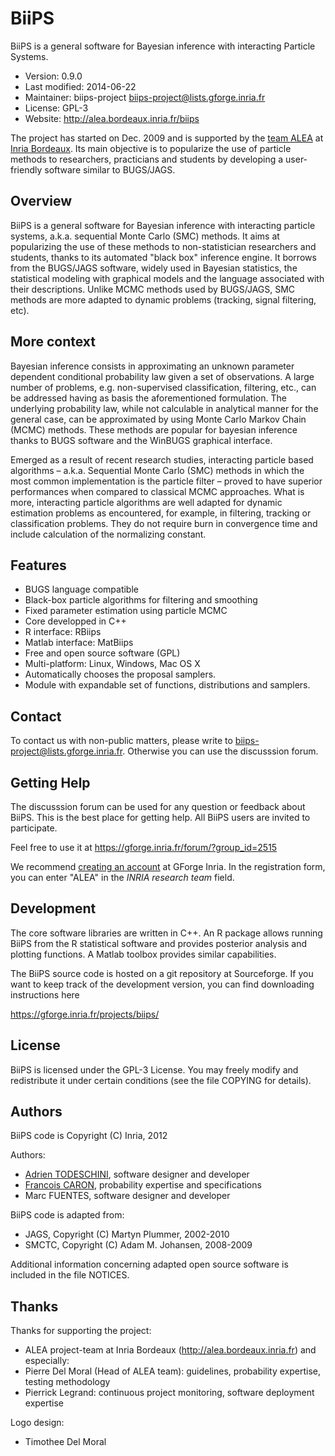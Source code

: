 BiiPS
=============================================================================
BiiPS is a general software for Bayesian inference with interacting Particle Systems.

- Version:       0.9.0
- Last modified: 2014-06-22
- Maintainer:    biips-project <biips-project@lists.gforge.inria.fr>
- License:       GPL-3
- Website:       http://alea.bordeaux.inria.fr/biips

The project has started on Dec. 2009 and is supported by the [team ALEA](http://alea.bordeaux.inria.fr/) at [Inria Bordeaux](http://www.inria.fr/centre/bordeaux).
Its main objective is to popularize the use of particle methods to researchers, practicians and students by developing a user-friendly software similar to BUGS/JAGS.

Overview
-----------------------------------------------------------------------------
 BiiPS is a general software for Bayesian inference with interacting particle systems, a.k.a. sequential Monte Carlo (SMC) methods.
 It aims at popularizing the use of these methods to non-statistician researchers and students, thanks to its automated "black box" inference engine.
 It borrows from the BUGS/JAGS software, widely used in Bayesian statistics, the statistical modeling with graphical models and the language associated with their descriptions.
 Unlike MCMC methods used by BUGS/JAGS, SMC methods are more adapted to dynamic problems (tracking, signal filtering, etc).

More context
-----------------------------------------------------------------------------
Bayesian inference consists in approximating an unknown parameter dependent conditional probability law given a set of observations. A large number of problems, e.g. non-supervised classification, filtering, etc., can be addressed having as basis the aforementioned formulation. The underlying probability law, while not calculable in analytical manner for the general case, can be approximated by using Monte Carlo Markov Chain (MCMC) methods. These methods are popular for bayesian inference thanks to BUGS software and the WinBUGS graphical interface.

Emerged as a result of recent research studies, interacting particle based algorithms – a.k.a. Sequential Monte Carlo (SMC) methods in which the most common implementation is the particle filter – proved to have superior performances when compared to classical MCMC approaches. What is more, interacting particle algorithms are well adapted for dynamic estimation problems as encountered, for example, in filtering, tracking or classification problems. They do not require burn in convergence time and include calculation of the normalizing constant.

Features
-----------------------------------------------------------------------------
- BUGS language compatible
- Black-box particle algorithms for filtering and smoothing
- Fixed parameter estimation using particle MCMC
- Core developped in C++
- R interface: RBiips
- Matlab interface: MatBiips
- Free and open source software (GPL)
- Multi-platform: Linux, Windows, Mac OS X
- Automatically chooses the proposal samplers.
- Module with expandable set of functions, distributions and samplers.

Contact
-----------------------------------------------------------------------------
To contact us with non-public matters, please write to <biips-project@lists.gforge.inria.fr>.
Otherwise you can use the discusssion forum.

Getting Help
----------------------------------------------------------------------------- 
The discusssion forum can be used for any question or feedback about BiiPS.
This is the best place for getting help. All BiiPS users are invited to participate.

Feel free to use it at https://gforge.inria.fr/forum/?group_id=2515

We recommend [creating an account](https://gforge.inria.fr/account/register.php) at GForge Inria.
In the registration form, you can enter "ALEA" in the *INRIA research team* field.

Development
----------------------------------------------------------------------------- 
The core software libraries are written in C++.
An R package allows running BiiPS from the R statistical software and provides posterior analysis and plotting functions.
A Matlab toolbox provides similar capabilities.

The BiiPS source code is hosted on a git repository at Sourceforge. If you want to keep track of the development version, you can find downloading instructions here

  https://gforge.inria.fr/projects/biips/

License
----------------------------------------------------------------------------- 
BiiPS is licensed under the GPL-3 License. You may freely modify and redistribute it under certain conditions (see the file COPYING for details).

Authors
-----------------------------------------------------------------------------
BiiPS code is Copyright (C) Inria, 2012 

Authors:
- [Adrien TODESCHINI](https://sites.google.com/site/adrientodeschini/), software designer and developer
- [Francois CARON](http://www.stats.ox.ac.uk/~caron/), probability expertise and specifications
- Marc FUENTES, software designer and developer

BiiPS code is adapted from:
- JAGS, Copyright (C) Martyn Plummer, 2002-2010
- SMCTC, Copyright (C) Adam M. Johansen, 2008-2009
  
Additional information concerning adapted open source software
is included in the file NOTICES.

Thanks
-----------------------------------------------------------------------------
Thanks for supporting the project:
- ALEA project-team at Inria Bordeaux (http://alea.bordeaux.inria.fr)
and especially:
- Pierre Del Moral (Head of ALEA team): guidelines, probability expertise, testing methodology
- Pierrick Legrand: continuous project monitoring, software deployment expertise

Logo design:
- Timothee Del Moral
